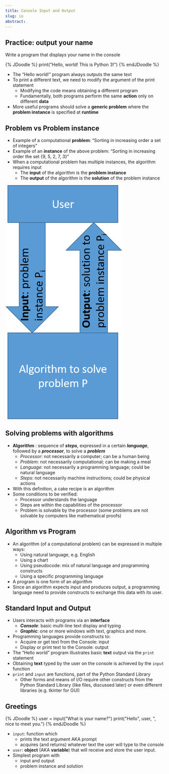 ```yaml
---
title: Console Input and Output 
slug: io
abstract:
---
```


## Practice: output your name

Write a program that displays your name in the console

{% JDoodle %}
print("Hello, world! This is Python 3!")
{% endJDoodle %}

* The “Hello world!” program always outputs the same text
* To print a different text, we need to modify the argument of the print statement
  * Modifying the code means obtaining a different program
  * Fundamentally, both programs perform the same **action** only on different **data**
* More useful programs should solve a **generic problem** where the **problem instance** is specified at **runtime**

## Problem vs Problem instance

* Example of a computational **problem**: “Sorting in increasing order a set of integers”
* Example of an **instance** of the above problem: “Sorting in increasing order the set {9, 5, 2, 7, 3}”
* When a computational problem has multiple instances, the algorithm requires input
  * The **input** of the algorithm is the **problem instance**
  * The **output** of the algorithm is the **solution** of the problem instance 

![](assets/images/Lec2-1.png)

## Solving problems with algorithms

* **Algorithm** : sequence of **_steps_**, expressed in a certain **_language_**, followed by a **_processor_**, to solve a **_problem_**
  * _Processor_: not necessarily a computer; can be a human being
  * _Problem_: not necessarily computational; can be making a meal
  * _Language_: not necessarily a programming language; could be natural language
  * _Steps_: not necessarily machine instructions; could be physical actions
* With this definition, a cake recipe is an algorithm
* Some conditions to be verified:
  * Processor understands the language
  * Steps are within the capabilities of the processor
  * Problem is solvable by the processor (some problems are not solvable by computers like mathematical proofs)

## Algorithm vs Program

* An algorithm (of a computational problem) can be expressed in multiple ways:
  * Using natural language, e.g. English
  * Using a chart
  * Using pseudocode: mix of natural language and programming constructs
  * Using a specific programming language
* A program is one form of an algorithm
* Since an algorithm expects input and produces output, a programming language need to provide constructs to exchange this data  with its user.

## Standard Input and Output

* Users interacts with programs via an **interface**
  * **_Console_**: basic multi-line text display and typing
  * **_Graphic_**: one or more windows with text, graphics and more.
* Programming languages provide constructs to:
  * Acquire or get text from the Console: input
  * Display or print text to the Console: output
* The “Hello world” program illustrates basic **text** output via the `print` statement
* Obtaining **text** typed by the user on the console is achieved by the `input` function
* `print` and `input` are functions, part of the Python Standard Library
  * Other forms and means of I/O require other constructs from the Python Standard Library (like files, discussed later) or even different libraries (e.g. tkinter for GUI)

## Greetings

{% JDoodle %}
user = input("What is your name?")
print("Hello", user, ", nice to meet you.")
{% endJDoodle %}

* `input`: function which
  * prints the text argument AKA prompt
  * acquires (and returns) whatever text the user will type to the console
* `user`: **object** (AKA  **variable**)  that will receive and store the user input.
* Simplest program with
  * input and output
  * problem instance and solution